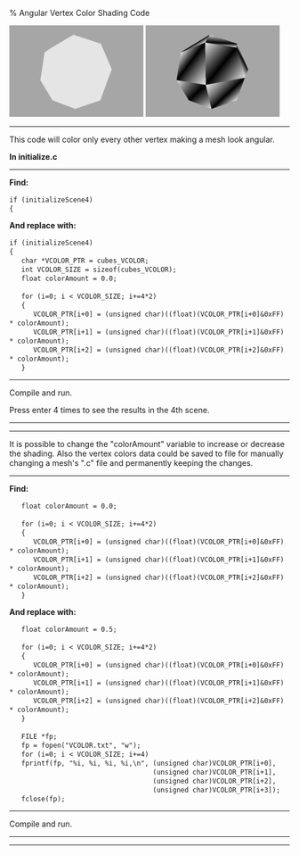 % Angular Vertex Color Shading Code

![](0.png) ![](1.png)

---

This code will color only every other vertex making a mesh look angular.

**In initialize.c**

---

**Find:**

~~~ {.c}
if (initializeScene4)
{
~~~

**And replace with:**

~~~ {.c}
if (initializeScene4)
{
   char *VCOLOR_PTR = cubes_VCOLOR;
   int VCOLOR_SIZE = sizeof(cubes_VCOLOR);
   float colorAmount = 0.0;
   
   for (i=0; i < VCOLOR_SIZE; i+=4*2)
   {
      VCOLOR_PTR[i+0] = (unsigned char)((float)(VCOLOR_PTR[i+0]&0xFF) * colorAmount);
      VCOLOR_PTR[i+1] = (unsigned char)((float)(VCOLOR_PTR[i+1]&0xFF) * colorAmount);
      VCOLOR_PTR[i+2] = (unsigned char)((float)(VCOLOR_PTR[i+2]&0xFF) * colorAmount);
   }
~~~

---

Compile and run.

Press enter 4 times to see the results in the 4th scene.

---

---

It is possible to change the "colorAmount" variable to increase or decrease the shading. Also the vertex colors data could be saved to file for manually changing a mesh's ".c" file and permanently keeping the changes.

---

**Find:**

~~~ {.c}
   float colorAmount = 0.0;
   
   for (i=0; i < VCOLOR_SIZE; i+=4*2)
   {
      VCOLOR_PTR[i+0] = (unsigned char)((float)(VCOLOR_PTR[i+0]&0xFF) * colorAmount);
      VCOLOR_PTR[i+1] = (unsigned char)((float)(VCOLOR_PTR[i+1]&0xFF) * colorAmount);
      VCOLOR_PTR[i+2] = (unsigned char)((float)(VCOLOR_PTR[i+2]&0xFF) * colorAmount);
   }
~~~

**And replace with:**

~~~ {.c}
   float colorAmount = 0.5;
   
   for (i=0; i < VCOLOR_SIZE; i+=4*2)
   {
      VCOLOR_PTR[i+0] = (unsigned char)((float)(VCOLOR_PTR[i+0]&0xFF) * colorAmount);
      VCOLOR_PTR[i+1] = (unsigned char)((float)(VCOLOR_PTR[i+1]&0xFF) * colorAmount);
      VCOLOR_PTR[i+2] = (unsigned char)((float)(VCOLOR_PTR[i+2]&0xFF) * colorAmount);
   }
   
   FILE *fp;
   fp = fopen("VCOLOR.txt", "w");
   for (i=0; i < VCOLOR_SIZE; i+=4)
   fprintf(fp, "%i, %i, %i, %i,\n", (unsigned char)VCOLOR_PTR[i+0],
                                    (unsigned char)VCOLOR_PTR[i+1],
                                    (unsigned char)VCOLOR_PTR[i+2],
                                    (unsigned char)VCOLOR_PTR[i+3]);
   fclose(fp);
~~~

---

Compile and run.

---

---

